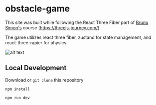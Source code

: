 # obstacle-game

This site was built while following the React Three Fiber part of [Bruno Simon's](https://twitter.com/bruno_simon) course (https://threejs-journey.com/).

The game utilizes react three fiber, zustand for state management, and react-three-rapier for physics.

![alt text](https://media.giphy.com/media/v1.Y2lkPTc5MGI3NjExYzE0YjQ3OTZjM2RmMzUwYmI3ODYyMjQzNWIxODZjNjlhYmQyZDMxNyZjdD1n/5kb03bRhvhUM7xRwZZ/giphy.gif)

## Local Development
Download or `git clone` this repository

`npm install`

`npm run dev`
